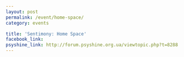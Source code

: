 ```yaml
---
layout: post
permalink: /event/home-space/
category: events

title: 'Sentimony: Home Space'
facebook_link: 
psyshine_link: http://forum.psyshine.org.ua/viewtopic.php?t=8288
---
```


